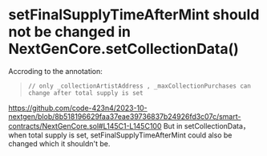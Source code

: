 # setFinalSupplyTimeAfterMint should not be changed in NextGenCore.setCollectionData()
Accroding to the annotation:
>     // only _collectionArtistAddress , _maxCollectionPurchases can change after total supply is set
https://github.com/code-423n4/2023-10-nextgen/blob/8b518196629faa37eae39736837b24926fd3c07c/smart-contracts/NextGenCore.sol#L145C1-L145C100
But in setCollectionData，when total supply is set, setFinalSupplyTimeAfterMint could also be changed which it shouldn't be.